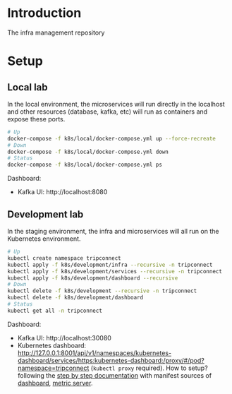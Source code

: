 # Introduction
The infra management repository
# Setup
## Local lab
In the local environment, the microservices will run directly in the localhost and other resources (database, kafka, etc) will run as containers and expose these ports.  
```sh
# Up
docker-compose -f k8s/local/docker-compose.yml up --force-recreate
# Down
docker-compose -f k8s/local/docker-compose.yml down
# Status
docker-compose -f k8s/local/docker-compose.yml ps
```
Dashboard:  
- Kafka UI: http://localhost:8080
## Development lab
In the staging environment, the infra and microservices will all run on the Kubernetes environment.
```sh
# Up
kubectl create namespace tripconnect
kubectl apply -f k8s/development/infra --recursive -n tripconnect
kubectl apply -f k8s/development/services --recursive -n tripconnect
kubectl apply -f k8s/development/dashboard --recursive
# Down
kubectl delete -f k8s/development --recursive -n tripconnect
kubectl delete -f k8s/development/dashboard
# Status
kubectl get all -n tripconnect
```
Dashboard:  
- Kafka UI: http://localhost:30080
- Kubernetes dashboard: http://127.0.0.1:8001/api/v1/namespaces/kubernetes-dashboard/services/https:kubernetes-dashboard:/proxy/#/pod?namespace=tripconnect (`kubectl proxy` required). How to setup? following the [step by step documentation](https://andrewlock.net/running-kubernetes-and-the-dashboard-with-docker-desktop/) with manifest sources of [dashboard](https://raw.githubusercontent.com/kubernetes/dashboard/v2.2.0/aio/deploy/recommended.yaml), [metric server](https://github.com/kubernetes-sigs/metrics-server/releases/download/v0.4.2/components.yaml).
